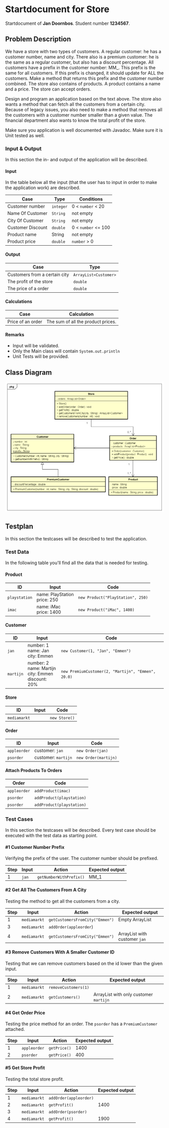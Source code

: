# Startdocument for Store

Startdocument of **Jan Doornbos**. Student number **1234567**.

## Problem Description

We have a store with two types of customers. A regular customer: he has a customer number, name and city. There also is a premium customer: he is the same as a regular customer, but also has a discount percentage. All customers have a prefix in the customer number: MM_. This prefix is the same for all customers. If this prefix is changed, it should update for ALL the customers. Make a method that returns this prefix and the customer number combined. The store also contains of products. A product contains a name and a price. The store can accept orders.

Design and program an application based on the text above. The store also wants a method that can fetch all the customers from a certain city. Because of legacy issues, you also need to make a method that removes all the customers with a customer number smaller than a given value. The financial department also wants to know the total profit of the store.

Make sure you application is well documented with Javadoc. Make sure it is Unit tested as well.

### Input & Output

In this section the in- and output of the application will be described.

#### Input

In the table below all the input (that the user has to input in order to make the application work) are described.

|Case|Type|Conditions|
|----|----|----------|
|Customer number|`integer`|0 < `number` < 20|
|Name Of Customer|`String` |not empty|
|City Of Customer|`String` |not empty|
|Customer Discount|`double`|0 < `number` <= 100|
|Product name|String|not empty|
|Product price|`double`|`number` > 0|

#### Output

|Case|Type|
|----|----|
|Customers from a certain city|`ArrayList<Customer>`|
|The profit of the store|`double`|
|The price of a order|`double`|

#### Calculations

| Case              | Calculation                        |
| ----------------- | ---------------------------------- |
| Price of an order | The sum of all the product prices. |

#### Remarks

* Input will be validated.
* Only the Main class will contain `System.out.println`
* Unit Tests will be provided.

## Class Diagram

![Class Diagram](images/classdiagram.png "Second Version of the class diagram")

## Testplan

In this section the testcases will be described to test the application.

### Test Data

In the following table you'll find all the data that is needed for testing.

#### Product

| ID            | Input                             | Code                              |
| ------------- | --------------------------------- | --------------------------------- |
| `playstation` | name: PlayStation<br />price: 250 | `new Product("PlayStation", 250)` |
| `imac`        | name: iMac<br />price: 1400       | `new Product("iMac", 1400)`       |

#### Customer

| ID        | Input                                                        | Code                                               |
| --------- | ------------------------------------------------------------ | -------------------------------------------------- |
| `jan`     | number: 1<br />name: Jan<br />city: Emmen                    | `new Customer(1, "Jan", "Emmen")`                  |
| `martijn` | number: 2<br />name: Martijn<br />city: Emmen<br />discount: 20% | `new PremiumCustomer(2, "Martijn", "Emmen", 20.0)` |

#### Store

| ID           | Input | Code          |
| ------------ | ----- | ------------- |
| `mediamarkt` |       | `new Store()` |

#### Order

| ID           | Input               | Code                 |
| ------------ | ------------------- | -------------------- |
| `appleorder` | customer: `jan`     | `new Order(jan)`     |
| `psorder`    | customer: `martijn` | `new Order(martijn)` |

#### Attach Products To Orders

| Order        | Code                      |
| ------------ | ------------------------- |
| `appleorder` | `addProduct(imac)`        |
| `psorder`    | `addProduct(playstation)` |
| `psorder`    | `addProduct(playstation)` |

### Test Cases

In this section the testcases will be described. Every test case should be executed with the test data as starting point.

#### #1 Customer Number Prefix

Verifying the prefix of the user. The customer number should be prefixed.

|Step|Input|Action|Expected output|
|----|-----|------|---------------|
|1| `jan` | `getNumberWithPrefix()` |MM_1|

#### #2 Get All The Customers From A City

Testing the method to get all the customers from a city. 

|Step|Input|Action|Expected output|
|----|-----|------|---------------|
|1|`mediamarkt`|`getCustomersFromCity("Emmen")`|Empty ArrayList|
|3|`mediamarkt`|`addOrder(appleorder`)||
|4|`mediamarkt`| `getCustomersFromCity("Emmen")` | ArrayList with customer `jan` |

#### #3 Remove Customers With A Smaller Customer ID

Testing that we can remove customers based on the id lower than the given input.

|Step|Input|Action|Expected output|
|----|-----|------|---------------|
|1|`mediamarkt`|`removeCustomers(1)`||
|2| `mediamarkt` |`getCustomers()`|ArrayList with only customer `martijn`|

#### #4 Get Order Price

Testing the price method for an order. The `psorder` has a `PremiumCustomer` attached.

| Step | Input        | Action       | Expected output |
| ---- | ------------ | ------------ | --------------- |
| 1    | `appleorder` | `getPrice()` | 1400            |
| 2    | `psorder`    | `getPrice()` | 400             |

#### #5 Get Store Profit

Testing the total store profit.

| Step | Input        | Action                 | Expected output |
| ---- | ------------ | ---------------------- | --------------- |
| 1    | `mediamarkt` | `addOrder(appleorder)` |                 |
| 2    | `mediamarkt` | `getProfit()`          | 1400            |
| 3    | `mediamarkt` | `addOrder(psorder)`    |                 |
| 4    | `mediamarkt` | `getProfit()`          | 1900            |

